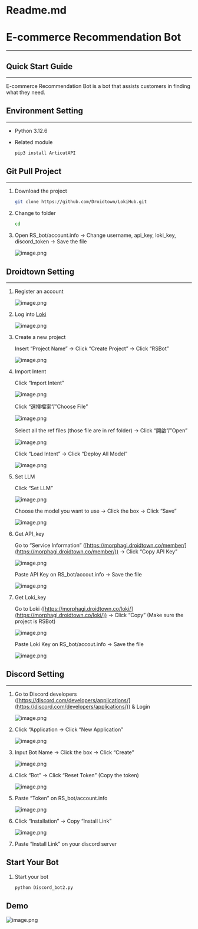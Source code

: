 # Readme.md

# E-commerce Recommendation Bot

---

## **Quick Start Guide**

---

E-commerce Recommendation Bot is a bot that assists customers in finding what they need. 

## Environment Setting

---

- Python 3.12.6
- Related module
    
    ```bash
    pip3 install ArticutAPI
    ```
    

## Git Pull Project

---

1. Download the  project
    
    ```bash
    git clone https://github.com/Droidtown/LokiHub.git
    ```
    
2. Change to folder
    
    ```bash
    cd 
    ```
    
3. Open RS_bot/account.info → Change username, api_key, loki_key, discord_token → Save the file
    
    ![image.png](image.png)
    

## Droidtown Setting

---

1. Register an account
    
    ![image.png](3c8df47a-a69b-4a9b-b6b7-ba17f238610d.png)
    
2. Log into [Loki](https://nlu.droidtown.co/loki/)
    
    ![image.png](image%201.png)
    
3. Create a new project
    
    Insert “Project Name” → Click “Create Project” → Click “RSBot”
    
    ![image.png](image%202.png)
    
4. Import Intent
    
    Click “Import Intent”
    
    ![image.png](image%203.png)
    
    Click “選擇檔案”/”Choose File”
    
    ![image.png](image%204.png)
    
    Select all the ref files (those file are in ref folder) → Click “開啟”/”Open”
    
    ![image.png](image%205.png)
    
    Click “Load Intent” → Click “Deploy All Model”
    
    ![image.png](image%206.png)
    
5. Set LLM
    
    Click “Set LLM”
    
    ![image.png](image%207.png)
    
    Choose the model you want to use → Click the box → Click “Save”
    
    ![image.png](image%208.png)
    
6. Get API_key
    
    Go to “Service Information” ([https://morphagi.droidtown.co/member/](https://morphagi.droidtown.co/member/)) → Click “Copy API Key”
    
    ![image.png](image%209.png)
    
    Paste API Key on RS_bot/accout.info → Save the file
    
    ![image.png](image%2010.png)
    
7. Get Loki_key
    
    Go to Loki ([https://morphagi.droidtown.co/loki/](https://morphagi.droidtown.co/loki/)) → Click “Copy” (Make sure the project is RSBot)
    
    ![image.png](image%2011.png)
    
    Paste Loki Key on RS_bot/accout.info → Save the file
    
    ![image.png](image%2012.png)
    

## Discord Setting

---

1. Go to Discord developers ([https://discord.com/developers/applications/](https://discord.com/developers/applications/)) & Login
    
    ![image.png](image%2013.png)
    
2. Click “Application → Click “New Application”
    
    ![image.png](image%2014.png)
    
3. Input Bot Name → Click the box → Click “Create”
    
    ![image.png](image%2015.png)
    
4. Click “Bot” → Click “Reset Token” (Copy the token)
    
    ![image.png](image%2016.png)
    
5. Paste “Token” on RS_bot/account.info
    
    ![image.png](image%2017.png)
    
6. Click “Installation” → Copy “Install Link”
    
    ![image.png](image%2018.png)
    
7. Paste “Install Link” on your discord server

## Start Your Bot

1. Start your bot
    
    ```bash
    python Discord_bot2.py
    ```
    

## Demo

![image.png](image%2019.png)